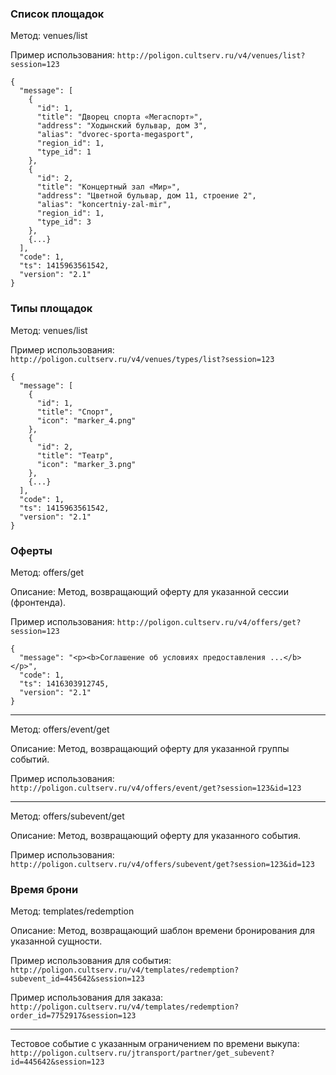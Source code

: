 ### Список площадок

Метод: venues/list

Пример использования: ``http://poligon.cultserv.ru/v4/venues/list?session=123``

````
{
  "message": [
    {
      "id": 1,
      "title": "Дворец спорта «Мегаспорт»",
      "address": "Ходынский бульвар, дом 3",
      "alias": "dvorec-sporta-megasport",
      "region_id": 1,
      "type_id": 1
    },
    {
      "id": 2,
      "title": "Концертный зал «Мир»",
      "address": "Цветной бульвар, дом 11, строение 2",
      "alias": "koncertniy-zal-mir",
      "region_id": 1,
      "type_id": 3
    },
    {...}
  ],
  "code": 1,
  "ts": 1415963561542,
  "version": "2.1"
}
````

### Типы площадок

Метод: venues/list

Пример использования: ``http://poligon.cultserv.ru/v4/venues/types/list?session=123``

````
{
  "message": [
    {
      "id": 1,
      "title": "Спорт",
      "icon": "marker_4.png"
    },
    {
      "id": 2,
      "title": "Театр",
      "icon": "marker_3.png"
    },
    {...}
  ],
  "code": 1,
  "ts": 1415963561542,
  "version": "2.1"
}
````

### Оферты

Метод: offers/get

Описание: Метод, возвращающий оферту для указанной сессии (фронтенда).

Пример использования: ``http://poligon.cultserv.ru/v4/offers/get?session=123``

````
{
  "message": "<p><b>Соглашение об условиях предоставления ...</b></p>",
  "code": 1,
  "ts": 1416303912745,
  "version": "2.1"
}
````

*****

Метод: offers/event/get

Описание: Метод, возвращающий оферту для указанной группы событий.

Пример использования: ``http://poligon.cultserv.ru/v4/offers/event/get?session=123&id=123``

*****

Метод: offers/subevent/get

Описание: Метод, возвращающий оферту для указанного события.

Пример использования: ``http://poligon.cultserv.ru/v4/offers/subevent/get?session=123&id=123``

### Время брони

Метод: templates/redemption

Описание: Метод, возвращающий шаблон времени бронирования для указанной сущности.

Пример использования для события: ``http://poligon.cultserv.ru/v4/templates/redemption?subevent_id=445642&session=123``

Пример использования для заказа: ``http://poligon.cultserv.ru/v4/templates/redemption?order_id=7752917&session=123``

*****

Тестовое событие с указанным ограничением по времени выкупа: ``http://poligon.cultserv.ru/jtransport/partner/get_subevent?id=445642&session=123``